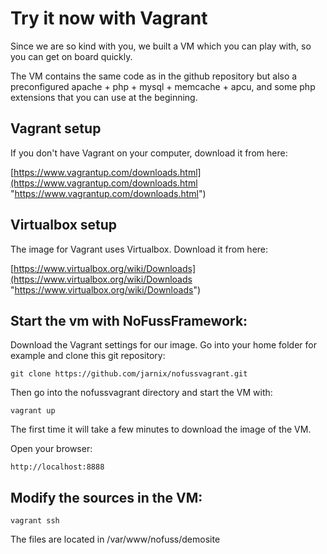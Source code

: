 # Try it now with Vagrant

Since we are so kind with you, we built a VM which you can play with, so you can get on board quickly.

The VM contains the same code as in the github repository but also a preconfigured apache + php + mysql + memcache + apcu, and some php extensions that you can use at the beginning.

## Vagrant setup

If you don't have Vagrant on your computer, download it from here:

[https://www.vagrantup.com/downloads.html](https://www.vagrantup.com/downloads.html "https://www.vagrantup.com/downloads.html")

## Virtualbox setup

The image for Vagrant uses Virtualbox. Download it from here:

[https://www.virtualbox.org/wiki/Downloads](https://www.virtualbox.org/wiki/Downloads "https://www.virtualbox.org/wiki/Downloads")

## Start the vm with NoFussFramework:

Download the Vagrant settings for our image. Go into your home folder for example and clone this git repository:

	git clone https://github.com/jarnix/nofussvagrant.git

Then go into the nofussvagrant directory and start the VM with:

    vagrant up

The first time it will take a few minutes to download the image of the VM.

Open your browser:

	http://localhost:8888

## Modify the sources in the VM:

	vagrant ssh
	
The files are located in /var/www/nofuss/demosite
